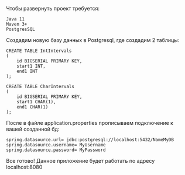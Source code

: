 Чтобы развернуть проект требуется:

	Java 11
	Maven 3+
	PostgresSQL

Создадим новую базу данных в Postgresql, где создадим 2 таблицы:

	CREATE TABLE IntIntervals
	(
    	id BIGSERIAL PRIMARY KEY,
    	start1 INT,
    	end1 INT
	);

	CREATE TABLE CharIntervals
	(
    	id BIGSERIAL PRIMARY KEY,
    	start1 CHAR(1),
    	end1 CHAR(1)
	);

После в файле application.properties прописываем подключение к вашей созданной бд:

	spring.datasource.url= jdbc:postgresql://localhost:5432/NameMyDB
	spring.datasource.username= MyUsername
	spring.datasource.password= MyPassword

Все готово! Данное приложение будет работать по адресу localhost:8080
